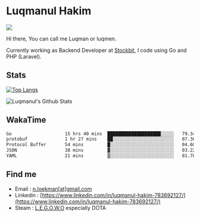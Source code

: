 
# Luqmanul Hakim

![](https://komarev.com/ghpvc/?username=luqman-v1)

Hi there, You can call me Luqman or luqmen.

Currently working as Backend Developer at [Stockbit](https://stockbit.com/), I code using Go and PHP (Laravel).
## Stats

[![Top Langs](https://github-readme-stats.vercel.app/api/top-langs/?username=luqman-v1&layout=compact)](https://github.com/anuraghazra/github-readme-stats)

![Luqmanul's Github Stats](https://github-readme-stats.vercel.app/api?username=luqman-v1&show_icons=true)


## WakaTime 

<!--START_SECTION:waka-->

```txt
Go                    15 hrs 40 mins  ████████████████████░░░░░   79.34 %
protobuf              1 hr 27 mins    ██░░░░░░░░░░░░░░░░░░░░░░░   07.36 %
Protocol Buffer       54 mins         █░░░░░░░░░░░░░░░░░░░░░░░░   04.60 %
JSON                  38 mins         ▓░░░░░░░░░░░░░░░░░░░░░░░░   03.22 %
YAML                  21 mins         ▒░░░░░░░░░░░░░░░░░░░░░░░░   01.78 %
```

<!--END_SECTION:waka-->


## Find me 

- Email : [n.loekman[at]gmail.com](mailto:n.loekman@gmail.com)
- Linkedin : [https://www.linkedin.com/in/luqmanul-hakim-783692127/](https://www.linkedin.com/in/luqmanul-hakim-783692127/)
- Steam : [L.E.G.O.W.O](https://steamcommunity.com/id/fuukmans) especially DOTA


